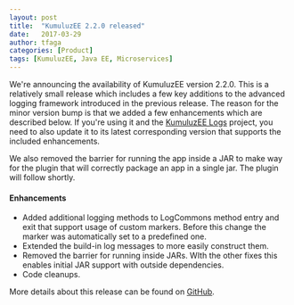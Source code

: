 ```yaml
---
layout: post
title:  "KumuluzEE 2.2.0 released"
date:   2017-03-29
author: tfaga
categories: [Product]
tags: [KumuluzEE, Java EE, Microservices]
---
```


We're announcing the availability of KumuluzEE version 2.2.0. This is a relatively small release which includes a few key additions to the advanced logging framework introduced in the previous release. The reason for the minor version bump is that we added a few enhancements which are described below. If you're using it and the [KumuluzEE Logs](https://github.com/kumuluz/kumuluzee-logs) project, you need to also update it to its latest corresponding version that supports the included enhancements.

<!--more-->

We also removed the barrier for running the app inside a JAR to make way for the plugin that will correctly package an app in a single jar. The plugin will follow shortly.

#### Enhancements

- Added additional logging methods to LogCommons method entry and exit that support usage of custom markers. Before this change the marker was automatically set to a predefined one.
- Extended the build-in log messages to more easily construct them.
- Removed the barrier for running inside JARs. WIth the other fixes this enables initial JAR support with outside dependencies.
- Code cleanups.

More details about this release can be found on [GitHub](https://github.com/kumuluz/kumuluzee/releases/tag/v2.2.0).
